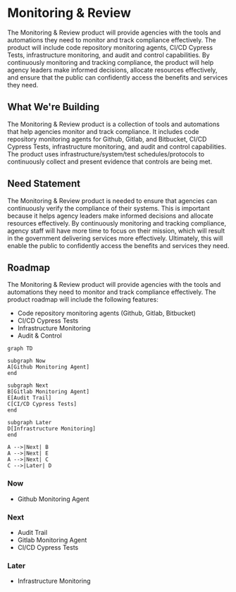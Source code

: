 # Monitoring & Review

The Monitoring & Review product will provide agencies with the tools and automations they need to monitor and track compliance effectively. The product will include code repository monitoring agents, CI/CD Cypress Tests, infrastructure monitoring, and audit and control capabilities. By continuously monitoring and tracking compliance, the product will help agency leaders make informed decisions, allocate resources effectively, and ensure that the public can confidently access the benefits and services they need.

## What We're Building

The Monitoring & Review product is a collection of tools and automations that help agencies monitor and track compliance. It includes code repository monitoring agents for Github, Gitlab, and Bitbucket, CI/CD Cypress Tests, infrastructure monitoring, and audit and control capabilities. The product uses infrastructure/system/test schedules/protocols to continuously collect and present evidence that controls are being met.

## Need Statement

The Monitoring & Review product is needed to ensure that agencies can continuously verify the compliance of their systems. This is important because it helps agency leaders make informed decisions and allocate resources effectively. By continuously monitoring and tracking compliance, agency staff will have more time to focus on their mission, which will result in the government delivering services more effectively. Ultimately, this will enable the public to confidently access the benefits and services they need.

## Roadmap

The Monitoring & Review product will provide agencies with the tools and automations they need to monitor and track compliance effectively. The product roadmap will include the following features:

- Code repository monitoring agents (Github, Gitlab, Bitbucket)
- CI/CD Cypress Tests
- Infrastructure Monitoring
- Audit & Control

```mermaid
graph TD

subgraph Now
A[Github Monitoring Agent]
end

subgraph Next
B[Gitlab Monitoring Agent]
E[Audit Trail]
C[CI/CD Cypress Tests]
end

subgraph Later
D[Infrastructure Monitoring]
end

A -->|Next| B
A -->|Next| E
A -->|Next| C
C -->|Later| D
```

### Now

- Github Monitoring Agent

### Next

- Audit Trail
- Gitlab Monitoring Agent
- CI/CD Cypress Tests

### Later

- Infrastructure Monitoring
